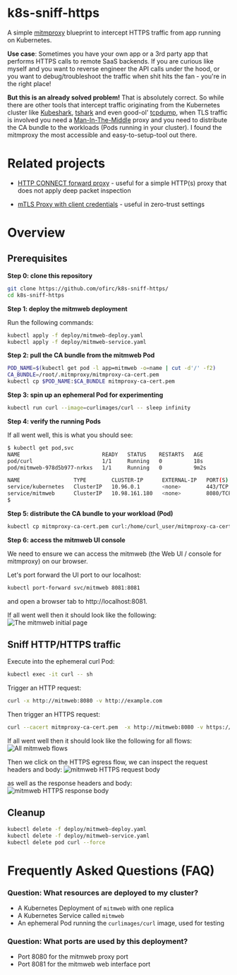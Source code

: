 # k8s-sniff-https
A simple [mitmproxy](https://mitmproxy.org/) blueprint to intercept HTTPS traffic from app running on Kubernetes.

**Use case**:
Sometimes you have your own app or a 3rd party app that performs HTTPS calls to remote SaaS backends.
If you are curious like myself and you want to reverse engineer the API calls under the hood, or you want to debug/troubleshoot the traffic when shit hits the fan - you're in the right place!

**But this is an already solved problem!**
That is absolutely correct. So while there are other tools that intercept traffic originating from the Kubernetes cluster like [Kubeshark](https://www.kubeshark.co/), [tshark](https://www.wireshark.org/docs/man-pages/tshark.html) and even good-ol' [tcpdump](https://www.tcpdump.org/), when TLS traffic is involved you need a [Man-In-The-Middle](https://docs.mitmproxy.org/stable/concepts-howmitmproxyworks/#the-mitm-in-mitmproxy) proxy and you need to distribute the CA bundle to the workloads (Pods running in your cluster).
I found the mitmproxy the most accessible and easy-to-setup-tool out there.

# Related projects
* [HTTP CONNECT forward proxy]([https://github.com/ofirc/k8s-sniff-https](https://github.com/ofirc/k8s-http-proxy)) - useful for a simple HTTP(s) proxy that does not apply deep packet inspection

* [mTLS Proxy with client credentials](https://github.com/ofirc/go-mtls-proxy) - useful in zero-trust settings

# Overview
## Prerequisites
**Step 0: clone this repository**
```sh
git clone https://github.com/ofirc/k8s-sniff-https/
cd k8s-sniff-https
```

**Step 1: deploy the mitmweb deployment**

Run the following commands:
```sh
kubectl apply -f deploy/mitmweb-deploy.yaml
kubectl apply -f deploy/mitmweb-service.yaml
```

**Step 2: pull the CA bundle from the mitmweb Pod**
```sh
POD_NAME=$(kubectl get pod -l app=mitmweb -o=name | cut -d'/' -f2)
CA_BUNDLE=/root/.mitmproxy/mitmproxy-ca-cert.pem
kubectl cp $POD_NAME:$CA_BUNDLE mitmproxy-ca-cert.pem
```

**Step 3: spin up an ephemeral Pod for experimenting**
```sh
kubectl run curl --image=curlimages/curl -- sleep infinity
```

**Step 4: verify the running Pods**

If all went well, this is what you should see:
```sh
$ kubectl get pod,svc
NAME                          READY   STATUS    RESTARTS   AGE
pod/curl                      1/1     Running   0          18s
pod/mitmweb-978d5b977-nrkxs   1/1     Running   0          9m2s

NAME                 TYPE        CLUSTER-IP      EXTERNAL-IP   PORT(S)             AGE
service/kubernetes   ClusterIP   10.96.0.1       <none>        443/TCP             18d
service/mitmweb      ClusterIP   10.98.161.180   <none>        8080/TCP,8081/TCP   8m11s
$
```

**Step 5: distribute the CA bundle to your workload (Pod)**
```sh
kubectl cp mitmproxy-ca-cert.pem curl:/home/curl_user/mitmproxy-ca-cert.pem
```

**Step 6: access the mitmweb UI console**

We need to ensure we can access the mitmweb (the Web UI / console for mitmproxy) on our browser.

Let's port forward the UI port to our localhost:
```sh
kubectl port-forward svc/mitmweb 8081:8081
```

and open a browser tab to http://localhost:8081.

If all went well then it should look like the following: ![The mitmweb initial page](images/mitmproxy-initial-ui.png)


## Sniff HTTP/HTTPS traffic
Execute into the ephemeral curl Pod:
```sh
kubectl exec -it curl -- sh
```

Trigger an HTTP request:
```sh
curl -x http://mitmweb:8080 -v http://example.com
```

Then trigger an HTTPS request:
```sh
curl --cacert mitmproxy-ca-cert.pem  -x http://mitmweb:8080 -v https://google.com -d '{secretkey: secretvalue}'
```

If all went well then it should look like the following for all flows: ![All mitmweb flows](images/mitmweb-all-flows.png)

Then we click on the HTTPS egress flow, we can inspect the request headers and body: ![mitmweb HTTPS request body](images/mitmweb-https-request-body.png)

as well as the response headers and body: ![mitmweb HTTPS response body](images/mitmweb-https-response-body.png)

## Cleanup
```sh
kubectl delete -f deploy/mitmweb-deploy.yaml
kubectl delete -f deploy/mitmweb-service.yaml
kubectl delete pod curl --force
```

# Frequently Asked Questions (FAQ)

### Question: What resources are deployed to my cluster?
- A Kubernetes Deployment of `mitmweb` with one replica
- A Kubernetes Service called `mitmweb`
- An ephemeral Pod running the `curlimages/curl` image, used for testing

### Question: What ports are used by this deployment?
- Port 8080 for the mitmweb proxy port
- Port 8081 for the mitmweb web interface port
